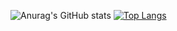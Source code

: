 ![Anurag's GitHub stats](https://github-readme-stats.vercel.app/api?username=FordNGuns&show_icons=true&theme=dark)
[![Top Langs](https://github-readme-stats.vercel.app/api/top-langs/?username=FordNGuns&layout=compact&theme=dark)](https://github.com/anuraghazra/github-readme-stats)
